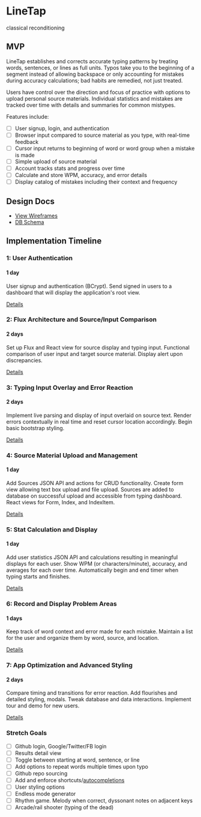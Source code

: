 # LineTap

classical reconditioning

## MVP

LineTap establishes and corrects accurate typing patterns by treating words, sentences, or lines as full units. Typos take you to the beginning of a segment instead of allowing backspace or only accounting for mistakes during accuracy calculations; bad habits are remedied, not just treated.

Users have control over the direction and focus of practice with options to upload personal source materials. Individual statistics and mistakes are tracked over time with details and summaries for common mistypes.

Features include:

- [ ] User signup, login, and authentication
- [ ] Browser input compared to source material as you type, with real-time feedback
- [ ] Cursor input returns to beginning of word or word group when a mistake is made
- [ ] Simple upload of source material
- [ ] Account tracks stats and progress over time
- [ ] Calculate and store WPM, accuracy, and error details
- [ ] Display catalog of mistakes including their context and frequency

## Design Docs

* [View Wireframes][view]
* [DB Schema][schema]

[view]: ./docs/views.md
[schema]: ./docs/schema.md

## Implementation Timeline

### 1: User Authentication
#### 1 day

User signup and authentication (BCrypt). Send signed in users to a dashboard that will display the application's root view.

[Details][phase-one]

### 2: Flux Architecture and Source/Input Comparison
#### 2 days

Set up Flux and React view for source display and typing input. Functional comparison of user input and target source material. Display alert upon discrepancies.

[Details][phase-two]

### 3: Typing Input Overlay and Error Reaction
#### 2 days

Implement live parsing and display of input overlaid on source text. Render errors contextually in real time and reset cursor location accordingly. Begin basic bootstrap styling.

[Details][phase-three]

### 4: Source Material Upload and Management
#### 1 day

Add Sources JSON API and actions for CRUD functionality. Create form view allowing text box upload and file upload. Sources are added to database on successful upload and accessible from typing dashboard. React views for Form, Index, and IndexItem.

[Details][phase-four]

### 5: Stat Calculation and Display
#### 1 day

Add user statistics JSON API and calculations resulting in meaningful displays for each user. Show WPM (or characters/minute), accuracy, and averages for each over time. Automatically begin and end timer when typing starts and finishes.

[Details][phase-five]

### 6: Record and Display Problem Areas
#### 1 days

Keep track of word context and error made for each mistake. Maintain a list for the user and organize them by word, source, and location.

[Details][phase-six]

### 7: App Optimization and Advanced Styling
#### 2 days

Compare timing and transitions for error reaction. Add flourishes and detailed styling, modals. Tweak database and data interactions. Implement tour and demo for new users.

[Details][phase-seven]

### Stretch Goals

- [ ] Github login, Google/Twitter/FB login
- [ ] Results detail view
- [ ] Toggle between starting at word, sentence, or line
- [ ] Add options to repeat words multiple times upon typo
- [ ] Github repo sourcing
- [ ] Add and enforce shortcuts/[autocompletions][typeahead]
- [ ] User styling options
- [ ] Endless mode generator
- [ ] Rhythm game. Melody when correct, dyssonant notes on adjacent keys
- [ ] Arcade/rail shooter (typing of the dead)

[phase-one]: ./docs/phases/phase1.md
[phase-two]: ./docs/phases/phase2.md
[phase-three]: ./docs/phases/phase3.md
[phase-four]: ./docs/phases/phase4.md
[phase-five]: ./docs/phases/phase5.md
[phase-six]: ./docs/phases/phase6.md
[phase-seven]: ./docs/phases/phase7.md

[typeahead]: https://github.com/twitter/typeahead.js
